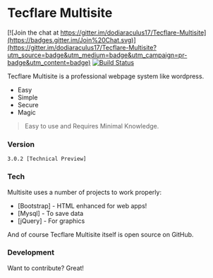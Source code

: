 # Tecflare Multisite

[![Join the chat at https://gitter.im/dodiaraculus17/Tecflare-Multisite](https://badges.gitter.im/Join%20Chat.svg)](https://gitter.im/dodiaraculus17/Tecflare-Multisite?utm_source=badge&utm_medium=badge&utm_campaign=pr-badge&utm_content=badge)
[![Build Status](https://travis-ci.org/dodiaraculus17/mSite.svg?branch=master)](https://travis-ci.org/dodiaraculus17/mSite)

Tecflare Multisite is a professional webpage system like wordpress.

  - Easy
  - Simple
  - Secure
  - Magic



>Easy to use and Requires Minimal Knowledge.


### Version
```
3.0.2 [Technical Preview]
```

### Tech

Multisite uses a number of projects to work properly:

* [Bootstrap] - HTML enhanced for web apps!
* [Mysql] - To save data
* [jQuery] - For graphics

And of course Tecflare Multisite itself is open source on GitHub.

### Development

Want to contribute? Great!






